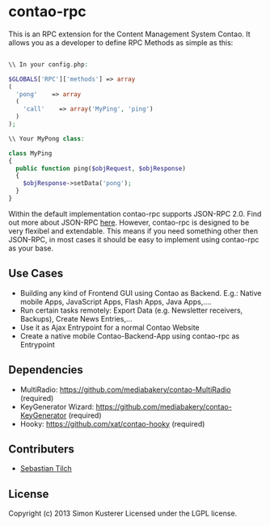 # contao-rpc

This is an RPC extension for the Content Management System Contao. It allows you as a developer
to define RPC Methods as simple as this:

```php

\\ In your config.php:

$GLOBALS['RPC']['methods'] => array
(
  'pong'    => array
  (
    'call'    => array('MyPing', 'ping')
  )
);

\\ Your MyPong class:

class MyPing
{
  public function ping($objRequest, $objResponse)
  {
    $objResponse->setData('pong');
  }
}
```

Within the default implementation contao-rpc supports JSON-RPC 2.0. Find out more about JSON-RPC
[here](http://www.jsonrpc.org/specification). However, contao-rpc is designed to be very flexibel
and extendable. This means if you need something other then JSON-RPC, in most cases it should
 be easy to implement using contao-rpc as your base.

## Use Cases

* Building any kind of Frontend GUI using Contao as Backend. E.g.: Native mobile Apps, JavaScript Apps, Flash Apps, Java Apps,....
* Run certain tasks remotely: Export Data (e.g. Newsletter receivers, Backups), Create News Entries,...
* Use it as Ajax Entrypoint for a normal Contao Website
* Create a native mobile Contao-Backend-App using contao-rpc as Entrypoint

## Dependencies

* MultiRadio: https://github.com/mediabakery/contao-MultiRadio (required)
* KeyGenerator Wizard: https://github.com/mediabakery/contao-KeyGenerator (required)
* Hooky: https://github.com/xat/contao-hooky (required)

## Contributers

* [Sebastian Tilch](https://github.com/mediabakery)

## License
Copyright (c) 2013 Simon Kusterer
Licensed under the LGPL license.
